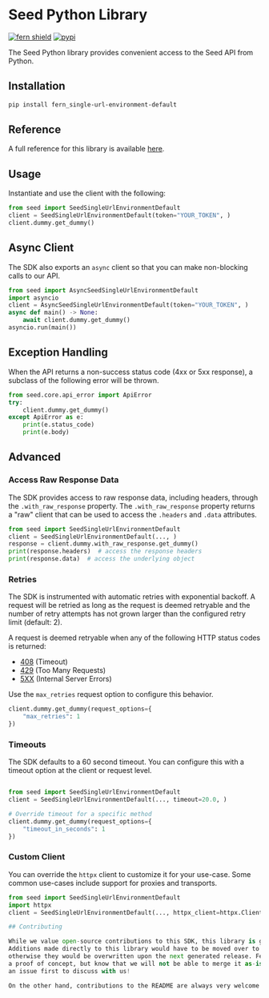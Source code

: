 # Seed Python Library

[![fern shield](https://img.shields.io/badge/%F0%9F%8C%BF-Built%20with%20Fern-brightgreen)](https://buildwithfern.com?utm_source=github&utm_medium=github&utm_campaign=readme&utm_source=Seed%2FPython)
[![pypi](https://img.shields.io/pypi/v/fern_single-url-environment-default)](https://pypi.python.org/pypi/fern_single-url-environment-default)

The Seed Python library provides convenient access to the Seed API from Python.

## Installation

```sh
pip install fern_single-url-environment-default
```

## Reference

A full reference for this library is available [here](./reference.md).

## Usage

Instantiate and use the client with the following:

```python
from seed import SeedSingleUrlEnvironmentDefault
client = SeedSingleUrlEnvironmentDefault(token="YOUR_TOKEN", )
client.dummy.get_dummy()
```

## Async Client

The SDK also exports an `async` client so that you can make non-blocking calls to our API.

```python
from seed import AsyncSeedSingleUrlEnvironmentDefault
import asyncio
client = AsyncSeedSingleUrlEnvironmentDefault(token="YOUR_TOKEN", )
async def main() -> None:
    await client.dummy.get_dummy()
asyncio.run(main())
```

## Exception Handling

When the API returns a non-success status code (4xx or 5xx response), a subclass of the following error
will be thrown.

```python
from seed.core.api_error import ApiError
try:
    client.dummy.get_dummy()
except ApiError as e:
    print(e.status_code)
    print(e.body)
```

## Advanced

### Access Raw Response Data

The SDK provides access to raw response data, including headers, through the `.with_raw_response` property.
The `.with_raw_response` property returns a "raw" client that can be used to access the `.headers` and `.data` attributes.

```python
from seed import SeedSingleUrlEnvironmentDefault
client = SeedSingleUrlEnvironmentDefault(..., )
response = client.dummy.with_raw_response.get_dummy()
print(response.headers)  # access the response headers
print(response.data)  # access the underlying object
```

### Retries

The SDK is instrumented with automatic retries with exponential backoff. A request will be retried as long
as the request is deemed retryable and the number of retry attempts has not grown larger than the configured
retry limit (default: 2).

A request is deemed retryable when any of the following HTTP status codes is returned:

- [408](https://developer.mozilla.org/en-US/docs/Web/HTTP/Status/408) (Timeout)
- [429](https://developer.mozilla.org/en-US/docs/Web/HTTP/Status/429) (Too Many Requests)
- [5XX](https://developer.mozilla.org/en-US/docs/Web/HTTP/Status/500) (Internal Server Errors)

Use the `max_retries` request option to configure this behavior.

```python
client.dummy.get_dummy(request_options={
    "max_retries": 1
})
```

### Timeouts

The SDK defaults to a 60 second timeout. You can configure this with a timeout option at the client or request level.

```python

from seed import SeedSingleUrlEnvironmentDefault
client = SeedSingleUrlEnvironmentDefault(..., timeout=20.0, )

# Override timeout for a specific method
client.dummy.get_dummy(request_options={
    "timeout_in_seconds": 1
})
```

### Custom Client

You can override the `httpx` client to customize it for your use-case. Some common use-cases include support for proxies
and transports.

```python
from seed import SeedSingleUrlEnvironmentDefault
import httpx
client = SeedSingleUrlEnvironmentDefault(..., httpx_client=httpx.Client(proxies="http://my.test.proxy.example.com", transport=httpx.HTTPTransport(local_address="0.0.0.0"), ))```

## Contributing

While we value open-source contributions to this SDK, this library is generated programmatically.
Additions made directly to this library would have to be moved over to our generation code,
otherwise they would be overwritten upon the next generated release. Feel free to open a PR as
a proof of concept, but know that we will not be able to merge it as-is. We suggest opening
an issue first to discuss with us!

On the other hand, contributions to the README are always very welcome!
